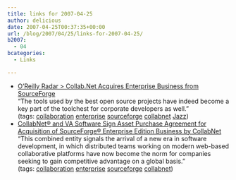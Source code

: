 ```yaml
---
title: links for 2007-04-25
author: delicious
date: 2007-04-25T00:37:35+00:00
url: /blog/2007/04/25/links-for-2007-04-25/
b2007:
  - 04
bcategories:
  - Links

---
```

  * <div>
      <a href="http://radar.oreilly.com/archives/2007/04/collabnet_acqui.html">O&#8217;Reilly Radar > Collab.Net Acquires Enterprise Business from SourceForge</a>
    </div>
    
    <div>
      &#8220;The tools used by the best open source projects have indeed become a key part of the toolchest for corporate developers as well.&#8221;
    </div>
    
    <div>
      (tags: <a href="http://del.icio.us/frodenas/collaboration">collaboration</a> <a href="http://del.icio.us/frodenas/enterprise">enterprise</a> <a href="http://del.icio.us/frodenas/sourceforge">sourceforge</a> <a href="http://del.icio.us/frodenas/collabnet">collabnet</a> <a href="http://del.icio.us/frodenas/Jazz">Jazz</a>)
    </div>

  * <div>
      <a href="http://www.collab.net/news/press/2007/sfee.html">CollabNet® and VA Software Sign Asset Purchase Agreement for Acquisition of SourceForge® Enterprise Edition Business by CollabNet</a>
    </div>
    
    <div>
      &#8220;This combined entity signals the arrival of a new era in software development, in which distributed teams working on modern web-based collaborative platforms have now become the norm for companies seeking to gain competitive advantage on a global basis.&#8221;
    </div>
    
    <div>
      (tags: <a href="http://del.icio.us/frodenas/collaboration">collaboration</a> <a href="http://del.icio.us/frodenas/enterprise">enterprise</a> <a href="http://del.icio.us/frodenas/sourceforge">sourceforge</a> <a href="http://del.icio.us/frodenas/collabnet">collabnet</a>)
    </div>
